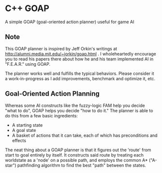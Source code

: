 # C++ GOAP
A simple GOAP (goal-oriented action planner) useful for game AI

## Note
This GOAP planner is inspired by Jeff Orkin's writings at http://alumni.media.mit.edu/~jorkin/goap.html .
I wholeheartedly encourage you to read his papers there about how he and his team implemented AI in "F.E.A.R." using GOAP.

The planner works well and fulfills the typical behaviors. Please consider it a work-in-progress as I add improvements, benchmark and optimize it, etc.

## Goal-Oriented Action Planning

Whereas some AI constructs like the fuzzy-logic FAM help you decide "what to do", GOAP helps you decide "how to do it." The planner is able to do this from a few basic ingredients:
* A starting state
* A goal state
* A basket of actions that it can take, each of which has preconditions and effects

The neat thing about a GOAP planner is that it figures out the 'route' from start to goal entirely by itself. It constructs said route by treating each 
worldstate as a 'node' on a possible path, and employs the common A* ("A-star") pathfinding algorithm to find the best "path" between the states.
